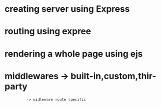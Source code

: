 # creating server using Express
# routing using expree
# rendering a whole page using ejs

# middlewares -> built-in,custom,thir-party
              -> midleware route specific


